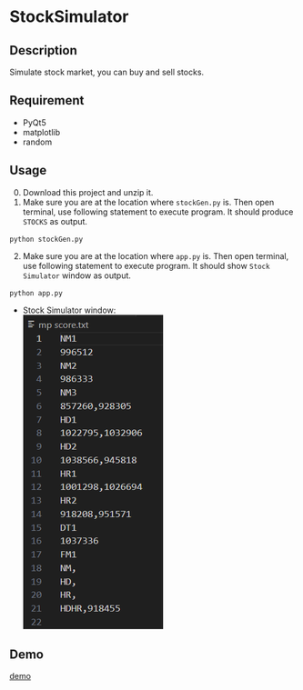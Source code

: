 # StockSimulator

## Description
Simulate stock market, you can buy and sell stocks.  

## Requirement
* PyQt5
* matplotlib
* random

## Usage
0. Download this project and unzip it.  
1. Make sure you are at the location where `stockGen.py` is. Then open terminal, use following statement to execute program. It should produce `STOCKS` as output.
```
python stockGen.py  
```
2. Make sure you are at the location where `app.py` is. Then open terminal, use following statement to execute program. It should show `Stock Simulator` window as output.
```
python app.py  
```
* Stock Simulator window:  
![mp score](https://github.com/rex0988476/Python/blob/main/Taiko_Tournament_Tools/mp_link_to_score/README/mpscore.png)
## Demo
[demo](https://www.youtube.com/watch?v=HeoxKrUldXw "demo")
